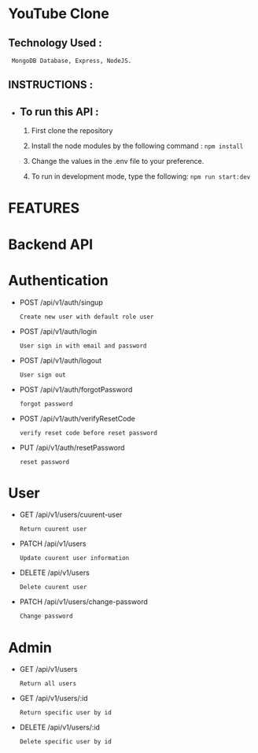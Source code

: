 # YouTube Clone

## Technology Used :

     MongoDB Database, Express, NodeJS.

## INSTRUCTIONS :

- <h2> To run this API :</h2>

  1. First clone the repository

  2. Install the node modules by the following command : `npm install`

  3. Change the values in the .env file to your preference.

  4. To run in development mode, type the following: `npm run start:dev`

# FEATURES

<h1> Backend API </h1>

<h1> Authentication </h1>

- POST /api/v1/auth/singup

  `Create new user with default role user`

- POST /api/v1/auth/login

  `User sign in with email and password`

- POST /api/v1/auth/logout

  `User sign out`

- POST /api/v1/auth/forgotPassword

  `forgot password`

- POST /api/v1/auth/verifyResetCode

  `verify reset code before reset password`

- PUT /api/v1/auth/resetPassword

  `reset password`

<h1> User </h1>

- GET /api/v1/users/cuurent-user

  `Return cuurent user`

- PATCH /api/v1/users

  `Update cuurent user information`

- DELETE /api/v1/users

  `Delete cuurent user`

- PATCH /api/v1/users/change-password

  `Change password`

<h1> Admin </h1>

- GET /api/v1/users

  `Return all users`

- GET /api/v1/users/:id

  `Return specific user by id`

- DELETE /api/v1/users/:id

  `Delete specific user by id`
